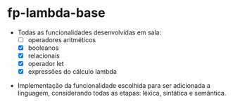 # fp-lambda-base


- Todas as funcionalidades desenvolvidas em sala: 
    * [ ] operadores aritméticos 
    * [x] booleanos
    * [x] relacionais
    * [x] operador let
    * [x] expressões do cálculo lambda

* Implementação da funcionalidade escolhida para ser adicionada a linguagem, considerando todas as etapas: léxica, sintática e semântica.